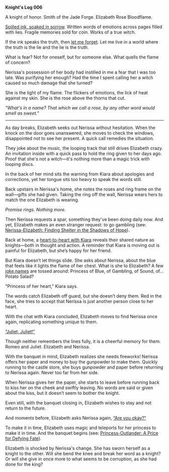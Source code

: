 **Knight's Log 006**

A knight of honor. Smith of the Jade Forge. Elizabeth Rose Bloodflame.

[Spilled ink, soaked in sorrow](https://www.youtube.com/live/b-jTHH6GK5w?si=-HpFkakfPqE6y6EO&t=363). Written words of emotions across pages filled with lies. Fragile memories sold for coin. Works of a true witch.

If the ink speaks the truth, then [let me forget](https://www.youtube.com/live/b-jTHH6GK5w?si=9ftHdvHFDe7BKzLe&t=410). Let me live in a world where the truth is the lie and the lie is the truth.

What is fear? Not for oneself, but for someone else. What quells the flame of concern?

Nerissa's possession of her body had instilled in me a fear that I was too late. Was purifying her enough? Had the time I spent calling her a witch caused so much damage that she turned?

She is the light of my flame. The flickers of emotions, the lick of heat against my skin. She is the rose above the thorns that cut.

_"What's in a name? That which we call a rose, by any other word would smell as sweet."_

---

As day breaks, Elizabeth seeks out Nerissa without hesitation. When the knock on the door goes unanswered, she moves to check the windows, disappointed not to see her present. A quick call remedies the situation.

They joke about the music, the looping track that still drives Elizabeth crazy. An invitation inside with a quick pass to hold the ring given to her days ago. Proof that she's not a witch—it's nothing more than a magic trick with looping discs.

In the back of her mind sits the warning from Kiara about apologies and corrections, yet her tongue sits too heavy to speak the words still.

Back upstairs in Nerissa's home, she notes the roses and ring frame on the wall—gifts she had given. Taking the ring off the wall, Nerissa wears hers to match the one Elizabeth is wearing.

_Promise rings. Nothing more._

Then Nerissa requests a spar, something they've been doing daily now. And yet, Elizabeth makes an even stranger request: to go gambling (see: [Nerissa-Elizabeth: Finding Shelter in the Shadows of Hope](#edge:liz-nerissa)).

Back at home, a [heart-to-heart with Kiara](https://www.youtube.com/live/b-jTHH6GK5w?si=oGPHYYz-3nlKro3Y&t=4582) reveals their shared nature as knights—both in thought and action. A reminder that Kiara is moving out is painful for Elizabeth, but she’s happy for her friend.

But Kiara doesn’t let things slide. She asks about Nerissa, about the blue that feels like it lights the flame of her chest. What is she to Elizabeth? A few [joke names](https://www.youtube.com/live/b-jTHH6GK5w?si=E3oALHLYZAo5suDE&t=4950) are tossed around: Princess of Blue, of Gambling, of Sound, of… Potato Salad?

"Princess of her heart," Kiara says.

The words catch Elizabeth off guard, but she doesn’t deny them. Red in the face, she tries to accept that Nerissa is just another person close to her heart.

With the chat with Kiara concluded, Elizabeth moves to find Nerissa once again, replicating something unique to them.

[“Juliet, Juliet!”](#embed:https://www.youtube.com/live/b-jTHH6GK5w?si=wW_PnKZylMBJiFeK&t=5150)

Though neither remembers the lines fully, it is a cheerful memory for them. Romeo and Juliet. Elizabeth and Nerissa.

With the banquet in mind, Elizabeth realizes she needs fireworks! Nerissa offers her paper and money to buy the gunpowder to make them. Quickly running to the castle store, she buys gunpowder and paper before returning to Nerissa again. Never too far from her side.

When Nerissa gives her the paper, she starts to leave before running back to kiss her on the cheek and swiftly leaving. No words are said or given about the kiss, but it doesn’t seem to bother the knight.

Even still, with the banquet closing in, Elizabeth wishes to stay and not return to the future.

And moments before, Elizabeth asks Nerissa again, [“Are you okay?”](https://www.youtube.com/live/b-jTHH6GK5w?si=aVt1IOPOs86fL63N&t=6456)

To make it in time, Elizabeth uses magic and teleports for her princess to make it in time. And the banquet begins (see: [Princess-Outlander: A Price for Defying Fate](#edge:iphania-outlander)).

Elizabeth is shocked by Nerissa's change. She has sworn herself as a knight to the other. Will she bend the knee and break her word as a knight? Or will she give in once more to what seems to be corruption, as she had done for the king?
